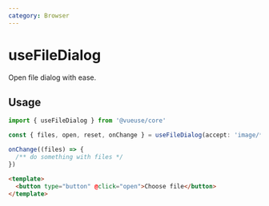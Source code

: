 ```yaml
---
category: Browser
---
```


# useFileDialog

Open file dialog with ease.

## Usage

```ts
import { useFileDialog } from '@vueuse/core'

const { files, open, reset, onChange } = useFileDialog(accept: 'image/*', // Set to accept image files only)

onChange((files) => {
  /** do something with files */
})
```

```html
<template>
  <button type="button" @click="open">Choose file</button>
</template>
```
